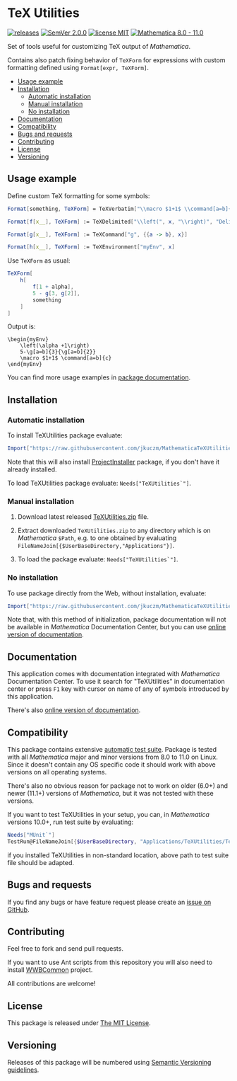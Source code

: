 # TeX Utilities

[![releases](https://img.shields.io/github/release/jkuczm/MathematicaTeXUtilities.svg)](https://github.com/jkuczm/MathematicaTeXUtilities/releases)
[![SemVer 2.0.0](https://img.shields.io/badge/SemVer-2.0.0-brightgreen.svg)](https://semver.org/spec/v2.0.0.html)
[![license MIT](https://img.shields.io/badge/license-MIT-blue.svg)](https://github.com/jkuczm/MathematicaTeXUtilities/blob/master/LICENSE)
[![Mathematica 8.0 - 11.0](https://img.shields.io/badge/Mathematica-8.0%20--%2011.0-brightgreen.svg)](#compatibility)


Set of tools useful for customizing TeX output of *Mathematica*.

Contains also patch fixing behavior of `TeXForm` for expressions with custom
formatting defined using `Format[expr, TeXForm]`.


* [Usage example](#usage-example)
* [Installation](#installation)
    * [Automatic installation](#automatic-installation)
    * [Manual installation](#manual-installation)
    * [No installation](#no-installation)
* [Documentation](#documentation)
* [Compatibility](#compatibility)
* [Bugs and requests](#bugs-and-requests)
* [Contributing](#contributing)
* [License](#license)
* [Versioning](#versioning)



## Usage example

Define custom TeX formatting for some symbols:

```Mathematica
Format[something, TeXForm] = TeXVerbatim["\\macro $1+1$ \\command[a=b]{c}"];

Format[f[x__], TeXForm] := TeXDelimited["\\left(", x, "\\right)", "DelimSeparator" -> ""]

Format[g[x__], TeXForm] := TeXCommand["g", {{a -> b}, x}]

Format[h[x__], TeXForm] := TeXEnvironment["myEnv", x]
```

Use `TeXForm` as usual:

```Mathematica
TeXForm[
    h[
        f[1 + alpha],
        5 - g[3, g[2]],
        something
    ]
]
```

Output is:
```TeX
\begin{myEnv}
    \left(\alpha +1\right)
    5-\g[a=b]{3}{\g[a=b]{2}}
    \macro $1+1$ \command[a=b]{c}
\end{myEnv}
```

You can find more usage examples in
[package documentation](https://jkuczm.github.io/MathematicaTeXUtilities/reference/guide/TeXUtilities.html).



## Installation


### Automatic installation

To install TeXUtilities package evaluate:
```Mathematica
Import["https://raw.githubusercontent.com/jkuczm/MathematicaTeXUtilities/master/BootstrapInstall.m"]
```

Note that this will also install
[ProjectInstaller](https://github.com/lshifr/ProjectInstaller) package, if you
don't have it already installed.

To load TeXUtilities package evaluate: ``Needs["TeXUtilities`"]``.


### Manual installation

1. Download latest released
   [TeXUtilities.zip](https://github.com/jkuczm/MathematicaTeXUtilities/releases/download/v1.0.0/TeXUtilities.zip)
   file.

2. Extract downloaded `TeXUtilities.zip` to any directory which is on
   *Mathematica* `$Path`, e.g. to one obtained by evaluating
   `FileNameJoin[{$UserBaseDirectory,"Applications"}]`.


3. To load the package evaluate: ``Needs["TeXUtilities`"]``.


### No installation

To use package directly from the Web, without installation, evaluate:
```Mathematica
Import["https://raw.githubusercontent.com/jkuczm/MathematicaTeXUtilities/master/NoInstall.m"]
```

Note that, with this method of initialization,
package documentation will not be available in *Mathematica* Documentation Center,
but you can use
[online version of documentation](https://jkuczm.github.io/MathematicaTeXUtilities/reference/guide/TeXUtilities.html).


## Documentation

This application comes with documentation integrated with *Mathematica*
Documentation Center. To use it search for "TeXUtilities" in documentation
center or press `F1` key with cursor on name of any of symbols introduced by
this application.

There's also
[online version of documentation](https://jkuczm.github.io/MathematicaTeXUtilities/reference/guide/TeXUtilities.html).



## Compatibility

This package contains extensive
[automatic test suite](https://github.com/jkuczm/MathematicaTeXUtilities/tree/master/PatternUtilities/Tests).
Package is tested with all *Mathematica* major and minor versions from 8.0 to
11.0 on Linux. Since it doesn't contain any OS specific code it should work
with above versions on all operating systems.

There's also no obvious reason for package not to work on older (6.0+) and
newer (11.1+) versions of *Mathematica*, but it was not tested with these
versions.

If you want to test TeXUtilities in your setup, you can, in *Mathematica*
versions 10.0+, run test suite by evaluating:
```Mathematica
Needs["MUnit`"]
TestRun@FileNameJoin[{$UserBaseDirectory, "Applications/TeXUtilities/Tests/suite.mt"}]
```
if you installed TeXUtilities in non-standard location, above path to test
suite file should be adapted.



## Bugs and requests

If you find any bugs or have feature request please create an
[issue on GitHub](https://github.com/jkuczm/MathematicaTeXUtilities/issues).



## Contributing

Feel free to fork and send pull requests.

If you want to use Ant scripts from this repository you will also need to
install [WWBCommon](https://github.com/jkuczm/WWBCommon) project.

All contributions are welcome!



## License

This package is released under
[The MIT License](https://github.com/jkuczm/MathematicaTeXUtilities/blob/master/LICENSE).



## Versioning

Releases of this package will be numbered using
[Semantic Versioning guidelines](http://semver.org/).
